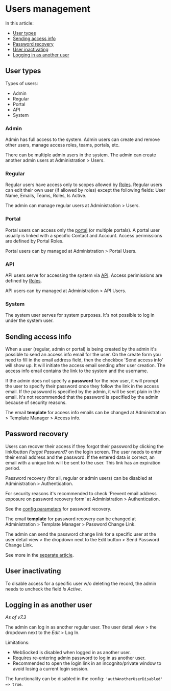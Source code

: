 # Users management

In this article:

* [User types](#user-types)
* [Sending access info](#sending-access-info)
* [Password recovery](#password-recovery)
* [User inactivating](#user-inactivating)
* [Logging in as another user](#logging-in-as-another-user)

## User types

Types of users:

* Admin
* Regular
* Portal
* API
* System

### Admin

Admin has full access to the system. Admin users can create and remove other users, manage access roles, teams, portals, etc.

There can be multiple admin users in the system. The admin can create another admin users at Administration > Users.

### Regular

Regular users have access only to scopes allowed by [Roles](roles-management.md). Regular users can edit their own user (if allowed by roles) except the following fields: User Name, Emails, Teams, Roles, Is Active.

The admin can manage regular users at Administration > Users.

### Portal

Portal users can access only the [portal](portal.md) (or multiple portals). A portal user usually is linked with a specific Contact and Account. Access perimissions are defined by Portal Roles.

Portal users can by managed at Administration > Portal Users.

### API

API users serve for accessing the system via [API](../development/api.md). Access perimissions are defined by [Roles](roles-management.md).

API users can by managed at Administration > API Users.

### System

The system user serves for system purposes. It's not possible to log in under the system user.

## Sending access info

When a user (regular, admin or portal) is being created by the admin it's possible to send an access info email for the user. On the create form you need to fill in the email address field, then the checkbox 'Send access info' will show up. It will initiate the access email sending after user creation. The access info email contains the link to the system and the username.

If the admin does not specify a **password** for the new user, it will prompt the user to specify their password once they follow the link in the access email. If the password is specified by the admin, it will be sent plain in the email. It's not recommended that the password is specified by the admin because of security reasons.

The email **template** for access info emails can be changed at Administration > Template Manager > Access info.

## Password recovery

Users can recover their access if they forgot their password by clicking the link/button *Forgot Password?* on the login screen. The user needs to enter their email address and the password. If the entered data is correct, an email with a unique link will be sent to the user. This link has an expiration period.

Password recovery (for all, regular or admin users) can be disabled at Administration > Authentication.

For security reasons it's recommended to check 'Prevent email address exposure on password recovery form' at Administration > Authentication.

See the [config parameters](config-params.md#passwords) for password recovery.

The email **template** for password recovery can be changed at Administration > Template Manager > Password Change Link.

The admin can send the password change link for a specific user at the user detail view > the dropdown next to the Edit button > Send Password Change Link.

See more in the [separate article](passwords.md).

## User inactivating

To disable access for a specific user w/o deleting the record, the admin needs to uncheck the field *Is Active*.

## Logging in as another user

*As of v7.3*

The admin can log in as another regular user. The user detail view > the dropdown next to the *Edit* > Log In.

Limitations:

* WebSocked is disabled when logged in as another user.
* Requires re-entering admin password to log in as another user.
* Recommended to open the login link in an incognito/private window to avoid losing a current login session.


The functionality can be disabled in the config: `'authAnotherUserDisabled' => true`.

